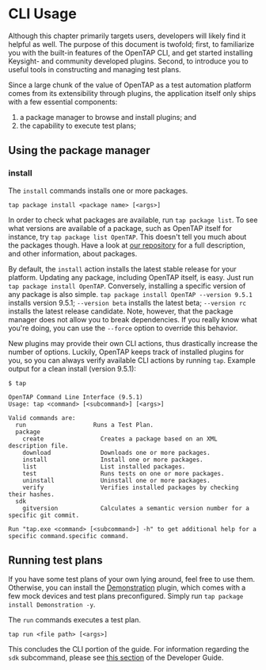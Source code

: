 # CLI Usage

Although this chapter primarily targets users, developers will likely find it helpful as well. The purpose of this document is twofold; first, to familiarize you with the built-in features of the OpenTAP CLI, and get started installing Keysight- and community developed plugins. Second, to introduce you to useful tools in constructing and managing test plans. 

Since a large chunk of the value of OpenTAP as a test automation platform comes from its extensibility through plugins, the application itself only ships with a few essential components:

1. a package manager to browse and install plugins; and
2. the capability to execute test plans;


## Using the package manager

### install
The `install` commands installs one or more packages.

`tap package install <package name> [<args>]`

In order to check what packages are available, run `tap package list`. To see what versions are available of a package, such as OpenTAP itself for instance, try `tap package list OpenTAP`.
This doesn't tell you much about the packages though. Have a look at [our repository](http://packages.opentap.io/index.html#/?name=OpenTAP) for a full description, and other information, about packages.

By default, the `install` action installs the latest stable release for your platform. Updating any package, including OpenTAP itself, is easy. Just run `tap package install OpenTAP`. Conversely, installing a specific version of any package is also simple. `tap package install OpenTAP --version 9.5.1` installs version 9.5.1; `--version beta` installs the latest beta; `--version rc` installs the latest release candidate. Note, however, that the package manager does not allow you to break dependencies. If you really know what you're doing, you can use the `--force` option to override this behavior.

New plugins may provide their own CLI actions, thus drastically increase the number of options. Luckily, OpenTAP keeps track of installed plugins for you, so you can always verify available CLI actions by running `tap`. Example output for a clean install (version 9.5.1):
```
$ tap

OpenTAP Command Line Interface (9.5.1)
Usage: tap <command> [<subcommand>] [<args>]

Valid commands are:
  run                   Runs a Test Plan.
  package
    create                Creates a package based on an XML description file.
    download              Downloads one or more packages.
    install               Install one or more packages.
    list                  List installed packages.
    test                  Runs tests on one or more packages.
    uninstall             Uninstall one or more packages.
    verify                Verifies installed packages by checking their hashes.
  sdk
    gitversion            Calculates a semantic version number for a specific git commit.

Run "tap.exe <command> [<subcommand>] -h" to get additional help for a specific command.specific command.
```



## Running test plans

If you have some test plans of your own lying around, feel free to use them. Otherwise, you can install the [Demonstration](http://packages.opentap.io/index.html#/?name=Demonstration) plugin, which comes with a few mock devices and test plans preconfigured. Simply run `tap package install Demonstration -y`.

The `run` commands executes a test plan.

`tap run <file path> [<args>]`

This concludes the CLI portion of the guide. For information regarding the `sdk` subcommand, please see [this section](link) of the Developer Guide.